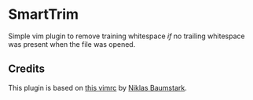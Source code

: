 # SmartTrim

Simple vim plugin to remove training whitespace _if_ no trailing whitespace was present when the file was opened.

## Credits

This plugin is based on [this vimrc](https://github.com/niklasb/vimrc/blob/8ad34742d826e7e40cd681304058c6f8bde285dd/vimrc) by [Niklas Baumstark](https://twitter.com/_niklasb).
